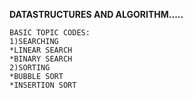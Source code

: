 **DATASTRUCTURES AND ALGORITHM.....**
```
BASIC TOPIC CODES:
1)SEARCHING
*LINEAR SEARCH
*BINARY SEARCH
2)SORTING
*BUBBLE SORT
*INSERTION SORT
```

